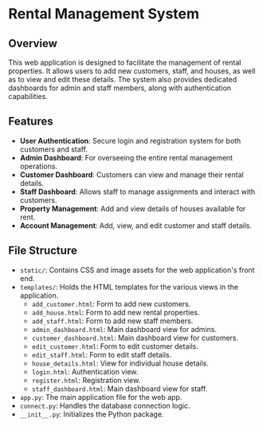 # Rental Management System

## Overview

This web application is designed to facilitate the management of rental properties. It allows users to add new customers, staff, and houses, as well as to view and edit these details. The system also provides dedicated dashboards for admin and staff members, along with authentication capabilities.

## Features

- **User Authentication**: Secure login and registration system for both customers and staff.
- **Admin Dashboard**: For overseeing the entire rental management operations.
- **Customer Dashboard**: Customers can view and manage their rental details.
- **Staff Dashboard**: Allows staff to manage assignments and interact with customers.
- **Property Management**: Add and view details of houses available for rent.
- **Account Management**: Add, view, and edit customer and staff details.

## File Structure

- `static/`: Contains CSS and image assets for the web application's front end.
- `templates/`: Holds the HTML templates for the various views in the application.
  - `add_customer.html`: Form to add new customers.
  - `add_house.html`: Form to add new rental properties.
  - `add_staff.html`: Form to add new staff members.
  - `admin_dashboard.html`: Main dashboard view for admins.
  - `customer_dashboard.html`: Main dashboard view for customers.
  - `edit_customer.html`: Form to edit customer details.
  - `edit_staff.html`: Form to edit staff details.
  - `house_details.html`: View for individual house details.
  - `login.html`: Authentication view.
  - `register.html`: Registration view.
  - `staff_dashboard.html`: Main dashboard view for staff.
- `app.py`: The main application file for the web app.
- `connect.py`: Handles the database connection logic.
- `__init__.py`: Initializes the Python package.